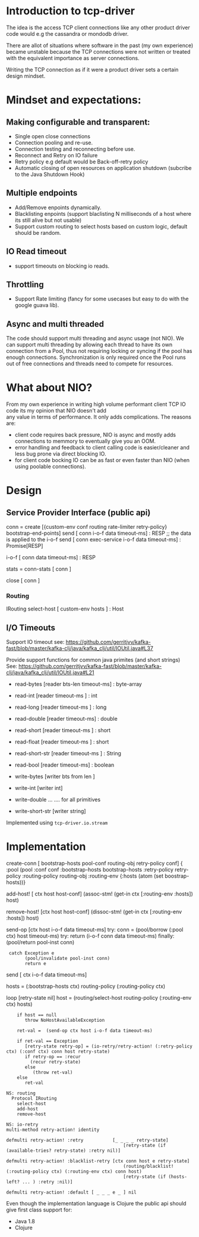 # Introduction to tcp-driver

The idea is the access TCP client connections like any other product driver code would e.g the cassandra or mondodb driver.<br/>

There are allot of situations where software in the past (my own experience) became unstable because the TCP connections
were not written or treated with the equivalent importance as server connections.

Writing the TCP connection as if it were a product driver sets a certain design mindset.

# Mindset and expectations:

## Making configurable and transparent:  

  * Single open close connections
  * Connection pooling and re-use.
  * Connection testing and reconnecting before use.
  * Reconnect and Retry on IO failure
  * Retry policy e.g default would be Back-off-retry policy
  * Automatic closing of open resources on application shutdown (subcribe to the Java Shutdown Hook)

## Multiple endpoints

  * Add/Remove enpoints dynamically.
  * Blacklisting enpoints (support blaclisting N milliseconds of a host where its still alive but not usable)
  * Support custom routing to select hosts based on custom logic, default should be random.

## IO Read timeout
  * support timeouts on blocking io reads.
  
## Throttling 
  
  * Support Rate limiting (fancy for some usecases but easy to do with the google guava lib).


## Async and multi threaded
 
  The code should support multi threading and async usage (not NIO). We can support multi threading by 
  allowing each thread to have its own connection from a Pool, thus not requiring locking or syncing if 
  the pool has enough connections. Synchronization is only required once the Pool runs out of free connections
  and threads need to compete for resources.

# What about NIO?

From my own experience in writing high volume performant client TCP IO code its my opinion that NIO doesn't add  
any value in terms of performance. It only adds complications. The reasons are:

  * client code requires back pressure, NIO is async and mostly adds connections to memmory to eventually
    give you an OOM.
  * error handling and feedback to client calling code is easier/cleaner and less bug prone via direct blocking IO.
  * for client code bocking IO can be as fast or even faster than NIO (when using poolable connections).


# Design


## Service Provider Interface (public api)

  conn = create [{custom-env conf routing rate-limiter retry-policy} bootstrap-end-points]
  send [ conn i-o-f data timeout-ms] : RESP  ;; the data is applied to the i-o-f
  send [ conn exec-service i-o-f data timeout-ms] : Promise[RESP]
  
  i-o-f [ conn data timeout-ms] : RESP

  stats = conn-stats [ conn ]
  
  close [ conn ]


### Routing
  IRouting
     select-host [ custom-env hosts ] : Host
     
## I/O Timeouts 
  
  Support IO timeout see: https://github.com/gerritjvv/kafka-fast/blob/master/kafka-clj/java/kafka_clj/util/IOUtil.java#L37
  
  Provide support functions for common java primites (and short strings)  
  See: https://github.com/gerritjvv/kafka-fast/blob/master/kafka-clj/java/kafka_clj/util/IOUtil.java#L21  
  
  * read-bytes [reader bts-len timeout-ms] : byte-array
  * read-int [reader timeout-ms ] : int
  * read-long [reader timeout-ms ] : long
  * read-double [reader timeout-ms] : double
  * read-short [reader timeout-ms ] : short
  * read-float [reader timeout-ms ] : short
  * read-short-str [reader timeout-ms ] : String
  * read-bool [reader timeout-ms] : boolean
  
  * write-bytes [writer bts from len ]
  * write-int [writer int]
  * write-double ...
  .... for all primitives 
  * write-short-str [writer string]
 
 Implemented using ```tcp-driver.io.stream```
  
# Implementation

 create-conn [ bootstrap-hosts pool-conf routing-obj retry-policy conf]
   { :pool (pool
     :conf conf
     :bootstrap-hosts bootstrap-hosts
     :retry-policy retry-policy
     :routing-policy routing-obj
     :routing-env {:hosts (atom (set boostrap-hosts))}
     
     
                
 add-host! [ ctx host host-conf]
    (assoc-stm! (get-in ctx [:routing-env :hosts]) host)
    
 remove-host! [ctx host host-conf]
   (dissoc-stm! (get-in ctx [:routing-env :hosts]) host)
       
 send-op [ctx host i-o-f data timeout-ms]
    try:
       conn = (pool/borrow (:pool ctx) host timeout-ms)
       try:
          return (i-o-f conn data timeout-ms)
       finally:
          (pool/return pool-inst conn)
                                 
     catch Exception e
           (pool/invalidate pool-inst conn)
           return e
       

 send [ ctx i-o-f data timeout-ms]
 
   hosts = (:bootstrap-hosts ctx)
   routing-policy (:routing-policy ctx)
   
   
   loop [retry-state  nil]
        host = (routing/select-host routing-policy (:routing-env ctx) hosts)
              
        if host == null
           throw NoHostAvailableException
           
        ret-val =  (send-op ctx host i-o-f data timeout-ms)
        
        if ret-val == Exception
           [retry-state retry-op] = (io-retry/retry-action! (:retry-policy ctx) (:conf ctx) conn host retry-state)
           if retry-op == :recur
             (recur retry-state)
           else
              (throw ret-val)
        else
           ret-val
           
    NS: routing
      Protocol IRouting
        select-host 
        add-host
        remove-host
        
    NS: io-retry
    multi-method retry-action! identity
    
    defmulti retry-action! :retry           [_ _ _ _ retry-state] 
                                                [retry-state (if (available-tries? retry-state) :retry nil)]
                                                
    defmulti retry-action! :blacklist-retry [ctx conn host e retry-state]
                                                (routing/blacklist! (:routing-policy ctx) (:routing-env ctx) conn host)
                                                [retry-state (if (hosts-left? ... ) :retry :nil)]
                                                
    defmulti retry-action! :default [ _ _ _ e _ ] nil
    
                                                
                                             
           
      

Even though the implementation language is Clojure the public api should give first class support for:  
  
  * Java 1.8
  * Clojure
  
